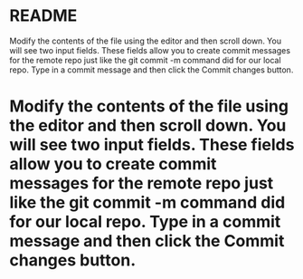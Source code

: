 # README #
Modify the contents of the file using the editor and then scroll down. You will see two input fields. These fields allow you to create commit messages for the remote repo just like the git commit -m command did for our local repo. Type in a commit message and then click the Commit changes button.

<!DOCTYPE html>
<html>
<head>
	<title>This is the title</title>
</head>
<body>
<h1>
	<p>
		Modify the contents of the file using the editor and then scroll down. You will see two input fields. These fields allow you to create commit messages for the remote repo just like the git commit -m command did for our local repo. Type in a commit message and then click the Commit changes button.
	</p>
</h1>
</body>
</html>